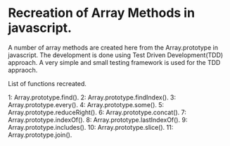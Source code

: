 # Recreation of Array Methods in javascript.

A number of array methods are created here from the Array.prototype in javascript. The development is done using Test Driven Development(TDD) approach. A very simple and small testing framework is used for the TDD appraoch. 

List of functions recreated.

1: Array.prototype.find().
2: Array.prototype.findIndex().
3: Array.prototype.every().
4: Array.prototype.some().
5: Array.prototype.reduceRight().
6: Array.prototype.concat().
7: Array.prototype.indexOf().
8: Array.prototype.lastIndexOf().
9: Array.prototype.includes().
10: Array.prototype.slice().
11: Array.prototype.join().
